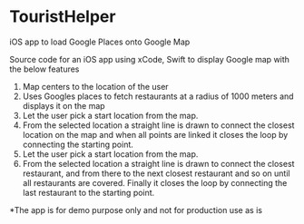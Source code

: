 # TouristHelper
iOS app to load Google Places onto Google Map

Source code for an iOS app using xCode, Swift to display Google map with the below features

1. Map centers to the location of the user
2. Uses Googles places to fetch restaurants at a radius of 1000 meters and displays it on the map
3. Let the user pick a start location from the map. 
4. From the selected location a straight line is drawn to connect the closest location on the map and when all points are linked it closes the loop by connecting the starting point.
3. Let the user pick a start location from the map.
4. From the selected location a straight line is drawn to connect the closest restaurant, and from there to the next closest restaurant and so on until all restaurants are covered. Finally it closes the loop by connecting the last restaurant to the starting point.

*The app is for demo purpose only and not for production use as is
